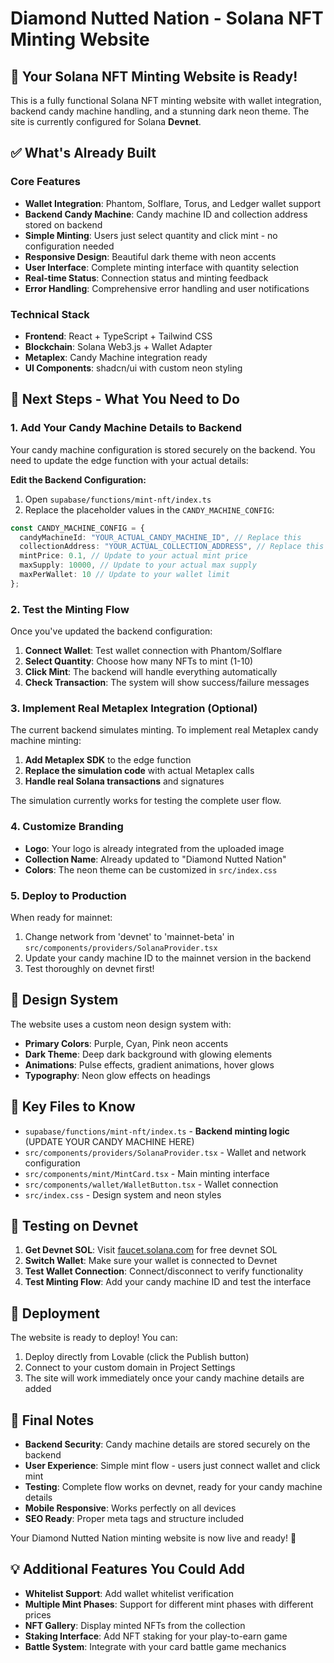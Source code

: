 # Diamond Nutted Nation - Solana NFT Minting Website

## 🚀 Your Solana NFT Minting Website is Ready!

This is a fully functional Solana NFT minting website with wallet integration, backend candy machine handling, and a stunning dark neon theme. The site is currently configured for Solana **Devnet**.

## ✅ What's Already Built

### Core Features
- **Wallet Integration**: Phantom, Solflare, Torus, and Ledger wallet support
- **Backend Candy Machine**: Candy machine ID and collection address stored on backend
- **Simple Minting**: Users just select quantity and click mint - no configuration needed
- **Responsive Design**: Beautiful dark theme with neon accents
- **User Interface**: Complete minting interface with quantity selection
- **Real-time Status**: Connection status and minting feedback
- **Error Handling**: Comprehensive error handling and user notifications

### Technical Stack
- **Frontend**: React + TypeScript + Tailwind CSS
- **Blockchain**: Solana Web3.js + Wallet Adapter
- **Metaplex**: Candy Machine integration ready
- **UI Components**: shadcn/ui with custom neon styling

## 🔧 Next Steps - What You Need to Do

### 1. Add Your Candy Machine Details to Backend
Your candy machine configuration is stored securely on the backend. You need to update the edge function with your actual details:

**Edit the Backend Configuration:**
1. Open `supabase/functions/mint-nft/index.ts`
2. Replace the placeholder values in the `CANDY_MACHINE_CONFIG`:

```typescript
const CANDY_MACHINE_CONFIG = {
  candyMachineId: "YOUR_ACTUAL_CANDY_MACHINE_ID", // Replace this
  collectionAddress: "YOUR_ACTUAL_COLLECTION_ADDRESS", // Replace this
  mintPrice: 0.1, // Update to your actual mint price
  maxSupply: 10000, // Update to your actual max supply
  maxPerWallet: 10 // Update to your wallet limit
};
```

### 2. Test the Minting Flow
Once you've updated the backend configuration:
1. **Connect Wallet**: Test wallet connection with Phantom/Solflare
2. **Select Quantity**: Choose how many NFTs to mint (1-10)
3. **Click Mint**: The backend will handle everything automatically
4. **Check Transaction**: The system will show success/failure messages

### 3. Implement Real Metaplex Integration (Optional)
The current backend simulates minting. To implement real Metaplex candy machine minting:

1. **Add Metaplex SDK** to the edge function
2. **Replace the simulation code** with actual Metaplex calls
3. **Handle real Solana transactions** and signatures

The simulation currently works for testing the complete user flow.
### 4. Customize Branding  
- **Logo**: Your logo is already integrated from the uploaded image
- **Collection Name**: Already updated to "Diamond Nutted Nation"
- **Colors**: The neon theme can be customized in `src/index.css`

### 5. Deploy to Production
When ready for mainnet:
1. Change network from 'devnet' to 'mainnet-beta' in `src/components/providers/SolanaProvider.tsx`
2. Update your candy machine ID to the mainnet version in the backend
3. Test thoroughly on devnet first!

## 🎨 Design System

The website uses a custom neon design system with:
- **Primary Colors**: Purple, Cyan, Pink neon accents  
- **Dark Theme**: Deep dark background with glowing elements
- **Animations**: Pulse effects, gradient animations, hover glows
- **Typography**: Neon glow effects on headings

## 🔗 Key Files to Know

- `supabase/functions/mint-nft/index.ts` - **Backend minting logic** (UPDATE YOUR CANDY MACHINE HERE)
- `src/components/providers/SolanaProvider.tsx` - Wallet and network configuration
- `src/components/mint/MintCard.tsx` - Main minting interface
- `src/components/wallet/WalletButton.tsx` - Wallet connection
- `src/index.css` - Design system and neon styles

## 🧪 Testing on Devnet

1. **Get Devnet SOL**: Visit [faucet.solana.com](https://faucet.solana.com/) for free devnet SOL
2. **Switch Wallet**: Make sure your wallet is connected to Devnet
3. **Test Wallet Connection**: Connect/disconnect to verify functionality
4. **Test Minting Flow**: Add your candy machine ID and test the interface

## 🚀 Deployment

The website is ready to deploy! You can:
1. Deploy directly from Lovable (click the Publish button)
2. Connect to your custom domain in Project Settings
3. The site will work immediately once your candy machine details are added

## 📝 Final Notes

- **Backend Security**: Candy machine details are stored securely on the backend
- **User Experience**: Simple mint flow - users just connect wallet and click mint
- **Testing**: Complete flow works on devnet, ready for your candy machine details
- **Mobile Responsive**: Works perfectly on all devices
- **SEO Ready**: Proper meta tags and structure included

Your Diamond Nutted Nation minting website is now live and ready! 🎉

## 💡 Additional Features You Could Add

- **Whitelist Support**: Add wallet whitelist verification
- **Multiple Mint Phases**: Support for different mint phases with different prices
- **NFT Gallery**: Display minted NFTs from the collection
- **Staking Interface**: Add NFT staking for your play-to-earn game
- **Battle System**: Integrate with your card battle game mechanics